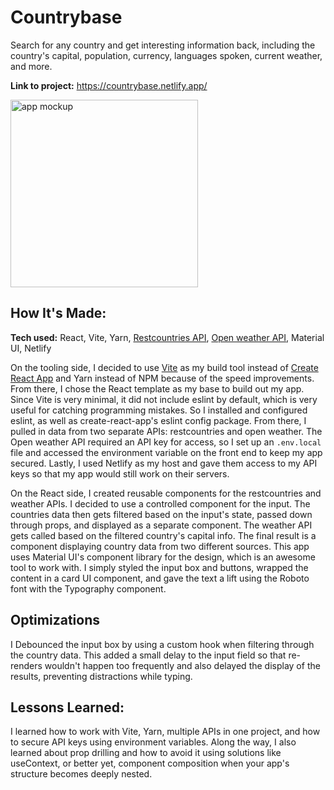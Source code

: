 # Countrybase
Search for any country and get interesting information back, including the country's capital, population, currency, languages spoken, current weather, and more.

**Link to project:** https://countrybase.netlify.app/

<img src="https://i.ibb.co/YW8K0rT/Up-Mock.png" alt="app mockup" border="0" width=300 height=auto />

## How It's Made:

**Tech used:** React, Vite, Yarn, [Restcountries API](https://restcountries.com/), [Open weather API](https://openweathermap.org/api), Material UI, Netlify

On the tooling side, I decided to use [Vite](https://vitejs.dev/) as my build tool instead of [Create React App](https://create-react-app.dev/) and Yarn instead of NPM because of the speed improvements. From there, I chose the React template as my base to build out my app. Since Vite is very minimal, it did not include eslint by default, which is very useful for catching programming mistakes. So I installed and configured eslint, as well as create-react-app's eslint config package. From there, I pulled in data from two separate APIs: restcountries and open weather. The Open weather API required an API key for access, so I set up an `.env.local` file and accessed the environment variable on the front end to keep my app secured. Lastly, I used Netlify as my host and gave them access to my API keys so that my app would still work on their servers.

On the React side, I created reusable components for the restcountries and weather APIs. I decided to use a controlled component for the input. The countries data then gets filtered based on the input's state, passed down through props, and displayed as a separate component. The weather API gets called based on the filtered country's capital info. The final result is a component displaying country data from two different sources. This app uses Material UI's component library for the design, which is an awesome tool to work with. I simply styled the input box and buttons, wrapped the content in a card UI component, and gave the text a lift using the Roboto font with the Typography component.

## Optimizations

I Debounced the input box by using a custom hook when filtering through the country data. This added a small delay to the input field so that re-renders wouldn't happen too frequently and also delayed the display of the results, preventing distractions while typing.

## Lessons Learned:

I learned how to work with Vite, Yarn, multiple APIs in one project, and how to secure API keys using environment variables. Along the way, I also learned about prop drilling and how to avoid it using solutions like useContext, or better yet, component composition when your app's structure becomes deeply nested.
